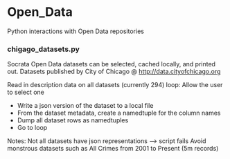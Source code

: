 Open_Data
=========

Python interactions with Open Data repositories

### chigago_datasets.py

Socrata Open Data datasets can be selected, cached locally, and printed out.
Datasets published by City of Chicago @ http://data.cityofchicago.org
 
Read in description data on all datasets (currently 294)
loop: Allow the user to select one
* Write a json version of the dataset to a local file
* From the dataset metadata, create a namedtuple for the column names
* Dump all dataset rows as namedtuples
* Go to loop
 
Notes:
    Not all datasets have json representations --> script fails
    Avoid monstrous datasets such as All Crimes from 2001 to Present (5m records)
